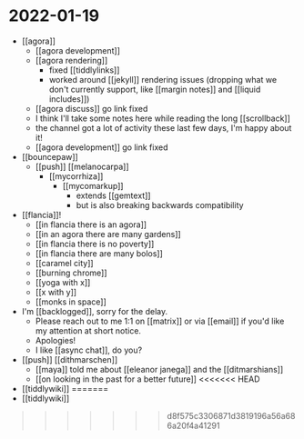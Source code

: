 # 2022-01-19

- [[agora]]
  - [[agora development]]
  - [[agora rendering]]
    - fixed [[tiddlylinks]] 
    - worked around [[jekyll]] rendering issues (dropping what we don't currently support, like [[margin notes]] and [[liquid includes]])
  - [[agora discuss]] go link fixed
  - I think I'll take some notes here while reading the long [[scrollback]]
  - the channel got a lot of activity these last few days, I'm happy about it!
  - [[agora development]] go link fixed
- [[bouncepaw]]
  - [[push]] [[melanocarpa]]
    - [[mycorrhiza]]
      - [[mycomarkup]]
        - extends [[gemtext]]
        - but is also breaking backwards compatibility
- [[flancia]]!
  - [[in flancia there is an agora]]
  - [[in an agora there are many gardens]]
  - [[in flancia there is no poverty]]
  - [[in flancia there are many bolos]]
  - [[caramel city]]
  - [[burning chrome]]
  - [[yoga with x]]
  - [[x with y]]
  - [[monks in space]]
- I'm [[backlogged]], sorry for the delay.
  - Please reach out to me 1:1 on [[matrix]] or via [[email]] if you'd like my attention at short notice.
  - Apologies!
  - I like [[async chat]], do you?
- [[push]] [[dithmarschen]]
  - [[maya]] told me about [[eleanor janega]] and the [[ditmarshians]]
  - [[on looking in the past for a better future]]
<<<<<<< HEAD
- [[tiddlywiki]]
=======
- [[tiddlywiki]]
>>>>>>> d8f575c3306871d3819196a56a686a20f4a41291
